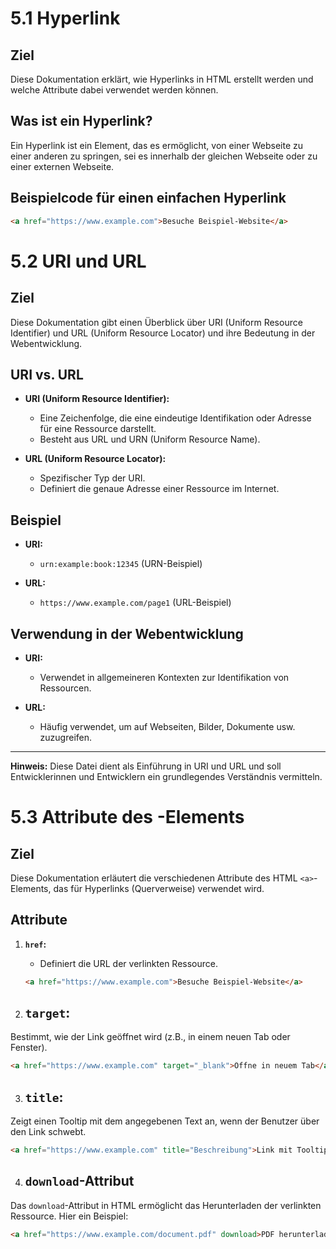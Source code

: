 # 5.1 Hyperlink

## Ziel

Diese Dokumentation erklärt, wie Hyperlinks in HTML erstellt werden und welche Attribute dabei verwendet werden können.

## Was ist ein Hyperlink?

Ein Hyperlink ist ein Element, das es ermöglicht, von einer Webseite zu einer anderen zu springen, sei es innerhalb der gleichen Webseite oder zu einer externen Webseite.

## Beispielcode für einen einfachen Hyperlink

```html
<a href="https://www.example.com">Besuche Beispiel-Website</a>
```

# 5.2 URI und URL

## Ziel

Diese Dokumentation gibt einen Überblick über URI (Uniform Resource Identifier) und URL (Uniform Resource Locator) und ihre Bedeutung in der Webentwicklung.

## URI vs. URL

- **URI (Uniform Resource Identifier):**
  - Eine Zeichenfolge, die eine eindeutige Identifikation oder Adresse für eine Ressource darstellt.
  - Besteht aus URL und URN (Uniform Resource Name).

- **URL (Uniform Resource Locator):**
  - Spezifischer Typ der URI.
  - Definiert die genaue Adresse einer Ressource im Internet.

## Beispiel

- **URI:**
  - `urn:example:book:12345` (URN-Beispiel)

- **URL:**
  - `https://www.example.com/page1` (URL-Beispiel)

## Verwendung in der Webentwicklung

- **URI:**
  - Verwendet in allgemeineren Kontexten zur Identifikation von Ressourcen.

- **URL:**
  - Häufig verwendet, um auf Webseiten, Bilder, Dokumente usw. zuzugreifen.

---
**Hinweis:** Diese Datei dient als Einführung in URI und URL und soll Entwicklerinnen und Entwicklern ein grundlegendes Verständnis vermitteln.

# 5.3 Attribute des <a>-Elements

## Ziel

Diese Dokumentation erläutert die verschiedenen Attribute des HTML `<a>`-Elements, das für Hyperlinks (Querverweise) verwendet wird.

## Attribute

1. **`href`:**
   - Definiert die URL der verlinkten Ressource.
   ```html
   <a href="https://www.example.com">Besuche Beispiel-Website</a>
    ```

2. ## `target`:

Bestimmt, wie der Link geöffnet wird (z.B., in einem neuen Tab oder Fenster).

```html
<a href="https://www.example.com" target="_blank">Öffne in neuem Tab</a>
```

3. ## `title`:

Zeigt einen Tooltip mit dem angegebenen Text an, wenn der Benutzer über den Link schwebt.

```html
<a href="https://www.example.com" title="Beschreibung">Link mit Tooltip</a>
```

4. ## `download`-Attribut

Das `download`-Attribut in HTML ermöglicht das Herunterladen der verlinkten Ressource. Hier ein Beispiel:

```html
<a href="https://www.example.com/document.pdf" download>PDF herunterladen</a>
```